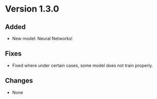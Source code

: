 # Version 1.3.0

## Added

* New model: Neural Networks!

## Fixes

* Fixed where under certain cases, some model does not train properly.

## Changes

* None
